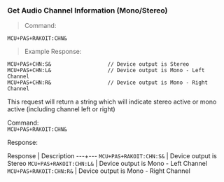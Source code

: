 ### Get Audio Channel Information (Mono/Stereo)

> Command:

```plaintext
MCU+PAS+RAKOIT:CHN&
```

> Example Response:

```plaintext
MCU+PAS+CHN:S&                  // Device output is Stereo
MCU+PAS+CHN:L&                  // Device output is Mono - Left Channel
MCU+PAS+CHN:R&                  // Device output is Mono - Right Channel
```
This request will return a string which will indicate stereo active or mono active (including channel left or right) 

Command:   
`MCU+PAS+RAKOIT:CHN&`

Response:

Response | Description
---+---
`MCU+PAS+RAKOIT:CHN:S&` | Device output is Stereo
`MCU+PAS+RAKOIT:CHN:L&` | Device output is Mono - Left Channel
`MCU+PAS+RAKOIT:CHN:R&` | Device output is Mono - Right Channel
